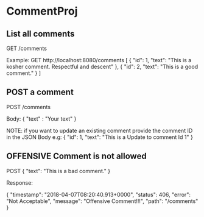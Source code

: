# CommentProj

## List all comments
GET /comments

Example:
GET http://localhost:8080/comments
[
    {
        "id": 1,
        "text": "This is a kosher comment. Respectful and descent"
    },
    {
        "id": 2,
        "text": "This is a good comment."
    }
]

## POST a comment

POST /comments

Body: { "text" : "Your text" }

NOTE: if you want to update an existing comment provide the comment ID in the JSON Body
e.g:
    {
        "id": 1,
        "text": "This is a Update to comment Id 1"
    }

## OFFENSIVE Comment is not allowed

POST 
 {
        "text": "This is a bad comment."
  }
  
Response:

{
    "timestamp": "2018-04-07T08:20:40.913+0000",
    "status": 406,
    "error": "Not Acceptable",
    "message": "Offensive Comment!!!",
    "path": "/comments"
}
